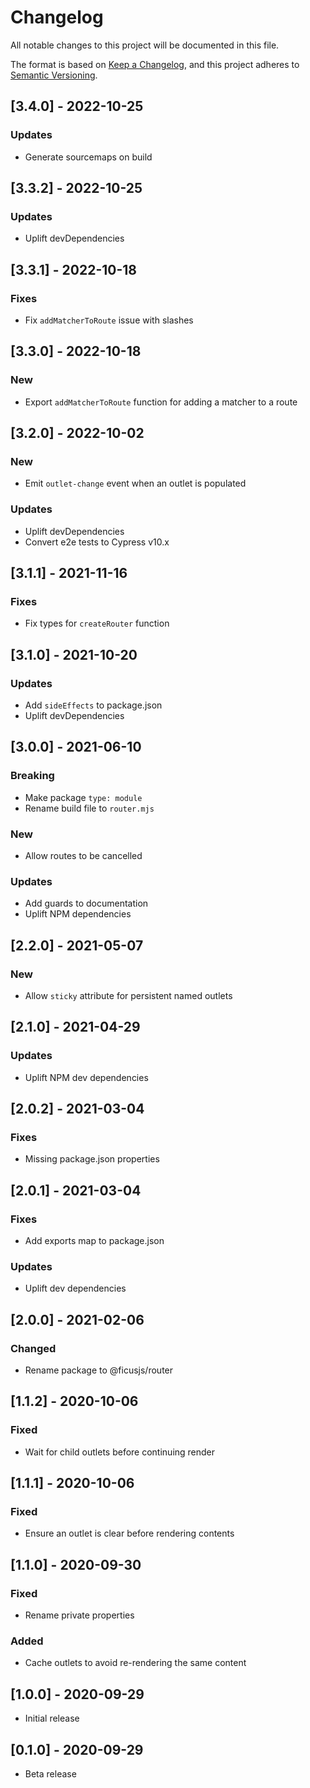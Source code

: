 # Changelog

All notable changes to this project will be documented in this file.

The format is based on [Keep a Changelog](https://keepachangelog.com/en/1.0.0/),
and this project adheres to [Semantic Versioning](https://semver.org/spec/v2.0.0.html).

## [3.4.0] - 2022-10-25

### Updates
- Generate sourcemaps on build

## [3.3.2] - 2022-10-25

### Updates
- Uplift devDependencies

## [3.3.1] - 2022-10-18

### Fixes
- Fix `addMatcherToRoute` issue with slashes

## [3.3.0] - 2022-10-18

### New
- Export `addMatcherToRoute` function for adding a matcher to a route

## [3.2.0] - 2022-10-02

### New
- Emit `outlet-change` event when an outlet is populated

### Updates
- Uplift devDependencies
- Convert e2e tests to Cypress v10.x

## [3.1.1] - 2021-11-16

### Fixes
- Fix types for `createRouter` function

## [3.1.0] - 2021-10-20

### Updates
- Add `sideEffects` to package.json
- Uplift devDependencies

## [3.0.0] - 2021-06-10

### Breaking
- Make package `type: module`
- Rename build file to `router.mjs`

### New
- Allow routes to be cancelled

### Updates
- Add guards to documentation
- Uplift NPM dependencies

## [2.2.0] - 2021-05-07

### New
- Allow `sticky` attribute for persistent named outlets

## [2.1.0] - 2021-04-29

### Updates
- Uplift NPM dev dependencies

## [2.0.2] - 2021-03-04

### Fixes
- Missing package.json properties

## [2.0.1] - 2021-03-04

### Fixes
- Add exports map to package.json

### Updates
- Uplift dev dependencies

## [2.0.0] - 2021-02-06

### Changed
- Rename package to @ficusjs/router

## [1.1.2] - 2020-10-06

### Fixed
- Wait for child outlets before continuing render

## [1.1.1] - 2020-10-06

### Fixed
- Ensure an outlet is clear before rendering contents

## [1.1.0] - 2020-09-30

### Fixed
- Rename private properties

### Added
- Cache outlets to avoid re-rendering the same content

## [1.0.0] - 2020-09-29

- Initial release

## [0.1.0] - 2020-09-29

- Beta release
